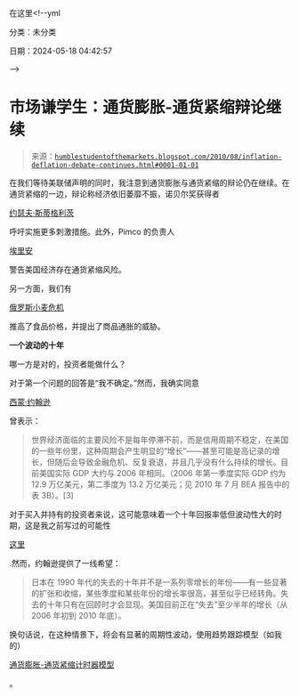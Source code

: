 在这里<!--yml

分类：未分类

日期：2024-05-18 04:42:57

-->

# 市场谦学生：通货膨胀-通货紧缩辩论继续

> 来源：[`humblestudentofthemarkets.blogspot.com/2010/08/inflation-deflation-debate-continues.html#0001-01-01`](https://humblestudentofthemarkets.blogspot.com/2010/08/inflation-deflation-debate-continues.html#0001-01-01)

在我们等待美联储声明的同时，我注意到通货膨胀与通货紧缩的辩论仍在继续。在通货紧缩的一边，辩论称经济依旧萎靡不振，诺贝尔奖获得者

[约瑟夫·斯蒂格利茨](http://www.bloomberg.com/news/2010-08-05/stiglitz-says-anemic-u-s-recovery-means-obama-should-seek-more-stimulus.html)

呼吁实施更多刺激措施。此外，Pimco 的负责人

[埃里安](http://www.telegraph.co.uk/finance/economics/7928018/US-economy-on-the-road-to-deflation-warns-Pimco-boss-El-Erian.html)

警告美国经济存在通货紧缩风险。

另一方面，我们有

[俄罗斯小麦危机](http://www.telegraph.co.uk/finance/comment/ambroseevans_pritchard/7929133/Agflation-fears-as-Russia-halts-all-grain-exports.html)

推高了食品价格，并提出了商品通胀的威胁。

**一个波动的十年**

哪一方是对的，投资者能做什么？

对于第一个问题的回答是“我不确定。”然而，我确实同意

[西蒙·约翰逊](http://baselinescenario.com/2010/08/05/its-hard-to-take-the-fiscal-hawks-seriously/)

曾表示：

> 世界经济面临的主要风险不是每年停滞不前，而是信用周期不稳定，在美国的一些年份里，这种周期会产生明显的“增长”——甚至可能是高记录的增长，但随后会导致金融危机、反复衰退，并且几乎没有什么持续的增长。目前美国实际 GDP 大约与 2006 年相同。（2006 年第一季度实际 GDP 约为 12.9 万亿美元，第二季度为 13.2 万亿美元；见 2010 年 7 月 BEA 报告中的表 3B）。[3]

对于买入并持有的投资者来说，这可能意味着一个十年回报率低但波动性大的时期，这是我之前写过的可能性

[这里](http://humblestudentofthemarkets.blogspot.com/2010/07/wait-8-years-for-new-bull.html)

.然而，约翰逊提供了一线希望：

> 日本在 1990 年代的失去的十年并不是一系列零增长的年份——有一些显著的扩张和收缩，某些季度和某些年份的增长率很高，甚至似乎已经转角。失去的十年只有在回顾时才会显现。美国目前正在“失去”至少半年的增长（从 2006 年初到 2010 年底）。

换句话说，在这种情景下，将会有显著的周期性波动，使用趋势跟踪模型（如我的）

[通货膨胀-通货紧缩计时器模型](http://www.qwestfunds.com/publications/newsletters_pdf/newsletter_november_2009.pdf)

。
